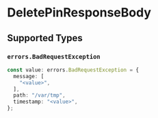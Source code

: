 # DeletePinResponseBody


## Supported Types

### `errors.BadRequestException`

```typescript
const value: errors.BadRequestException = {
  message: [
    "<value>",
  ],
  path: "/var/tmp",
  timestamp: "<value>",
};
```

